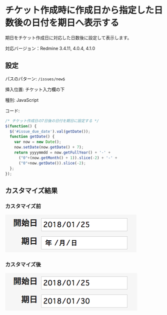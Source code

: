 # チケット作成時に作成日から指定した日数後の日付を期日へ表示する

期日をチケット作成日に対応した日数後に設定して表示します。

対応バージョン：Redmine 3.4.11, 4.0.4, 4.1.0

## 設定

パスのパターン: `/issues/new$`

挿入位置: チケット入力欄の下

種別: JavaScript

コード:

``` javascript
/* チケット作成日の7日後の日付を期日に設定する */
$(function() { 
  $('#issue_due_date').val(getDate());
  function getDate() {
    var now = new Date();
    now.setDate(now.getDate() + 7);
    return yyyymmdd = now.getFullYear() + '-' +
      ("0"+(now.getMonth() + 1)).slice(-2) + '-' +
      ("0"+now.getDate()).slice(-2);
  };
});
```

## カスタマイズ結果
### カスタマイズ前
![](issue-due-date-before@2x.png)

### カスタマイズ後
![](issue-due-date-after@2x.png)